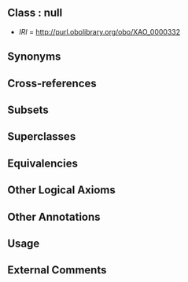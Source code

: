 
## Class : null

 * *IRI* = http://purl.obolibrary.org/obo/XAO_0000332

## Synonyms


## Cross-references


## Subsets


## Superclasses


## Equivalencies


## Other Logical Axioms


## Other Annotations


## Usage


## External Comments

